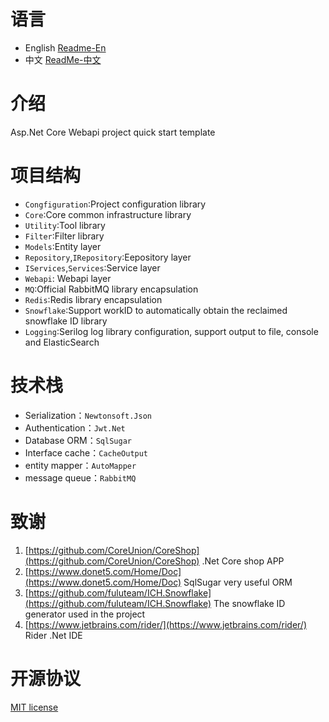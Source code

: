 # 语言

- English [Readme-En](./README-EN.md)
- 中文 [ReadMe-中文](./README.md)

# 介绍

 Asp.Net Core Webapi project quick start template

# 项目结构

- `Congfiguration`:Project configuration library
- `Core`:Core common infrastructure library
- `Utility`:Tool library
- `Filter`:Filter library
- `Models`:Entity layer
- `Repository`,`IRepository`:Eepository layer
- `IServices`,`Services`:Service layer
- `Webapi`: Webapi layer
- `MQ`:Official RabbitMQ library encapsulation
- `Redis`:Redis library encapsulation
- `Snowflake`:Support workID to automatically obtain the reclaimed snowflake ID library
- `Logging`:Serilog log library configuration, support output to file, console and ElasticSearch

# 技术栈

- Serialization：`Newtonsoft.Json`
- Authentication：`Jwt.Net`
- Database ORM：`SqlSugar`
- Interface cache：`CacheOutput`
- entity mapper：`AutoMapper`
- message queue：`RabbitMQ`

# 致谢

1. [https://github.com/CoreUnion/CoreShop](https://github.com/CoreUnion/CoreShop) .Net Core shop APP
2. [https://www.donet5.com/Home/Doc](https://www.donet5.com/Home/Doc) SqlSugar very useful ORM
3. [https://github.com/fuluteam/ICH.Snowflake](https://github.com/fuluteam/ICH.Snowflake) The snowflake ID generator used in the project
4. [https://www.jetbrains.com/rider/](https://www.jetbrains.com/rider/) Rider .Net IDE

# 开源协议

[MIT license](https://github.com/li-zheng-hao/AspNetCore.StartupTemplate/blob/main/LICENSE)
